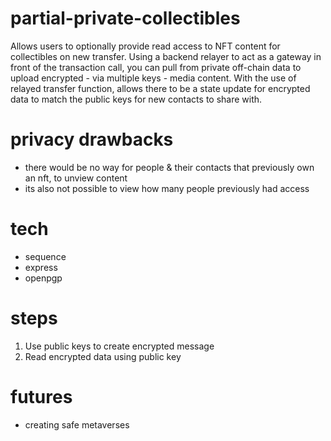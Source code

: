 # partial-private-collectibles
Allows users to optionally provide read access to NFT content for collectibles on new transfer. Using a backend relayer to act as a gateway in front of the transaction call, you can pull from private off-chain data to upload encrypted - via multiple keys - media content. With the use of relayed transfer function, allows there to be a state update for encrypted data to match the public keys for new contacts to share with. 

# privacy drawbacks
- there would be no way for people & their contacts that previously own an nft, to unview content
- its also not possible to view how many people previously had access

# tech
- sequence
- express 
- openpgp

# steps
1. Use public keys to create encrypted message
2. Read encrypted data using public key

# futures
- creating safe metaverses